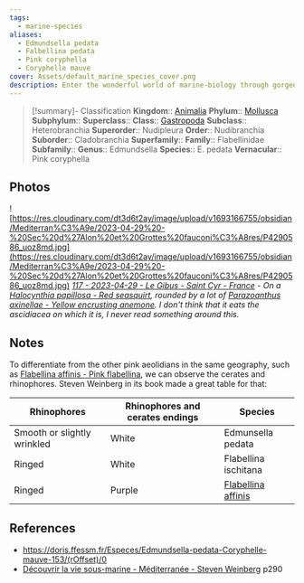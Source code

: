 ```yaml
---
tags:
  - marine-species
aliases:
  - Edmundsella pedata
  - Falbellina pedata
  - Pink coryphella
  - Coryphelle mauve
cover: Assets/default_marine_species_cover.png
description: Enter the wonderful world of marine-biology through gorgeous underwater pictures of marine animals. Nudibranchia are commonly called sea slugs and exist in a wide variety of shapes and colors.
---
```

> [!summary]- Classification
**Kingdom**:: [Animalia](Animalia.md)
**Phylum**:: [Mollusca](Mollusca.md)
**Subphylum**::
**Superclass**::
**Class**:: [Gastropoda](Gastropoda.md)
**Subclass**:: Heterobranchia
**Superorder**:: Nudipleura
**Order**:: Nudibranchia
**Suborder**:: Cladobranchia
**Superfamily**::
**Family**:: Flabellinidae
**Subfamily**::
**Genus**:: Edmundsella
**Species**:: E. pedata
**Vernacular**:: Pink coryphella

## Photos
![https://res.cloudinary.com/dt3d6t2ay/image/upload/v1693166755/obsidian/Mediterran%C3%A9e/2023-04-29%20-%20Sec%20d%27Alon%20et%20Grottes%20fauconi%C3%A8res/P4290586_uoz8md.jpg](https://res.cloudinary.com/dt3d6t2ay/image/upload/v1693166755/obsidian/Mediterran%C3%A9e/2023-04-29%20-%20Sec%20d%27Alon%20et%20Grottes%20fauconi%C3%A8res/P4290586_uoz8md.jpg)
*[117 - 2023-04-29 - Le Gibus - Saint Cyr - France](117%20-%202023-04-29%20-%20Le%20Gibus%20-%20Saint%20Cyr%20-%20France.md) - On a [Halocynthia papillosa - Red seasquirt](Halocynthia%20papillosa%20-%20Red%20seasquirt.md), rounded by a lot of [Parazoanthus axinellae - Yellow encrusting anemone](Parazoanthus%20axinellae%20-%20Yellow%20encrusting%20anemone.md). I don't think that it eats the ascidiacea on which it is, I never read something around this.*

## Notes
To differentiate from the other pink aeolidians in the same geography, such as [Flabellina affinis - Pink flabellina](Flabellina%20affinis%20-%20Pink%20flabellina.md), we can observe the cerates and rhinophores. Steven Weinberg in its book made a great table for that:

| Rhinophores                 | Rhinophores and cerates endings | Species              |
|-----------------------------|---------------------------------|----------------------|
| Smooth or slightly wrinkled | White                           | Edmunsella pedata    |
| Ringed                      | White                           | Flabellina ischitana |
| Ringed                      | Purple                          | [Flabellina affinis](Flabellina%20affinis%20-%20Pink%20flabellina.md)   |

## References
- https://doris.ffessm.fr/Especes/Edmundsella-pedata-Coryphelle-mauve-153/(rOffset)/0
- [Découvrir la vie sous-marine - Méditerranée - Steven Weinberg](Découvrir%20la%20vie%20sous-marine%20-%20Méditerranée%20-%20Steven%20Weinberg.md) p290